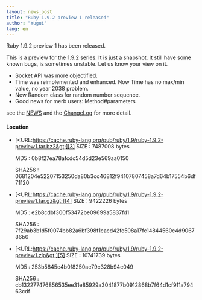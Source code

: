 ```yaml
---
layout: news_post
title: "Ruby 1.9.2 preview 1 released"
author: "Yugui"
lang: en
---
```


Ruby 1.9.2 preview 1 has been released.

This is a preview for the 1.9.2 series. It is just a snapshot. It still
have some known bugs, is sometimes unstable. Let us know your view on
it.

* Socket API was more objectified.
* Time was reimplemented and enhanced. Now Time has no max/min value, no
  year 2038 problem.
* New Random class for random number sequence.
* Good news for merb users: Method#parameters

see the [NEWS][1] and the [ChangeLog][2] for more detail.

#### Location

* [&lt;URL:https://cache.ruby-lang.org/pub/ruby/1.9/ruby-1.9.2-preview1.tar.bz2&gt;][3]
  SIZE
  : 7487008 bytes

  MD5
  : 0b8f27ea78afcdc54d5d23e569aa0150

  SHA256
  : 0681204e52207153250da80b3cc46812f94107807458a7d64b17554b6df71120

* [&lt;URL:https://cache.ruby-lang.org/pub/ruby/1.9/ruby-1.9.2-preview1.tar.gz&gt;][4]
  SIZE
  : 9422226 bytes

  MD5
  : e2b8cdbf300f53472be09699a5837fd1

  SHA256
  : 7f29ab3b1d5f0074bb82a6bf398f1cacd42fe508a17fc14844560c4d906786b6

* [&lt;URL:https://cache.ruby-lang.org/pub/ruby/1.9/ruby-1.9.2-preview1.zip&gt;][5]
  SIZE
  : 10741739 bytes

  MD5
  : 253b5845e4b0f8250ae79c328b94e049

  SHA256
  : cb132277476856535ee31e85929a3041877b0912868b7f64d1cf911a79463cdf



[1]: http://svn.ruby-lang.org/repos/ruby/trunk/NEWS%0A
[2]: http://svn.ruby-lang.org/repos/ruby/trunk/ChangeLog%0A
[3]: https://cache.ruby-lang.org/pub/ruby/1.9/ruby-1.9.2-preview1.tar.bz2
[4]: https://cache.ruby-lang.org/pub/ruby/1.9/ruby-1.9.2-preview1.tar.gz
[5]: https://cache.ruby-lang.org/pub/ruby/1.9/ruby-1.9.2-preview1.zip
